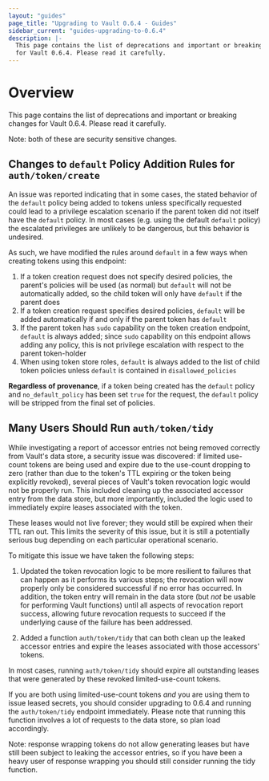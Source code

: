 ```yaml
---
layout: "guides"
page_title: "Upgrading to Vault 0.6.4 - Guides"
sidebar_current: "guides-upgrading-to-0.6.4"
description: |-
  This page contains the list of deprecations and important or breaking changes
  for Vault 0.6.4. Please read it carefully.
---
```


# Overview

This page contains the list of deprecations and important or breaking changes
for Vault 0.6.4. Please read it carefully.

Note: both of these are security sensitive changes.

## Changes to `default` Policy Addition Rules for `auth/token/create`

An issue was reported indicating that in some cases, the stated behavior of the
`default` policy being added to tokens unless specifically requested could lead
to a privilege escalation scenario if the parent token did not itself have the
`default` policy. In most cases (e.g. using the default `default` policy) the
escalated privileges are unlikely to be dangerous, but this behavior is
undesired.

As such, we have modified the rules around `default` in a few ways when
creating tokens using this endpoint:

1. If a token creation request does not specify desired policies, the parent's
   policies will be used (as normal) but `default` will not be automatically
   added, so the child token will only have `default` if the parent does
2. If a token creation request specifies desired policies, `default` will be
   added automatically if and only if the parent token has `default`
3. If the parent token has `sudo` capability on the token creation endpoint,
   `default` is always added; since `sudo` capability on this endpoint allows
   adding any policy, this is not privilege escalation with respect to the
   parent token-holder
4. When using token store roles, `default` is always added to the list of child
   token policies unless `default` is contained in `disallowed_policies`

**Regardless of provenance**, if a token being created has the `default` policy
and `no_default_policy` has been set `true` for the request, the `default`
policy will be stripped from the final set of policies.

## Many Users Should Run `auth/token/tidy`

While investigating a report of accessor entries not being removed correctly
from Vault's data store, a security issue was discovered: if limited use-count
tokens are being used and expire due to the use-count dropping to zero (rather
than due to the token's TTL expiring or the token being explicitly revoked),
several pieces of Vault's token revocation logic would not be properly run.
This included cleaning up the associated accessor entry from the data store,
but more importantly, included the logic used to immediately expire leases
associated with the token.

These leases would not live forever; they would still be expired when their TTL
ran out. This limits the severity of this issue, but it is still a potentially
serious bug depending on each particular operational scenario.

To mitigate this issue we have taken the following steps:

1. Updated the token revocation logic to be more resilient to failures that can
  happen as it performs its various steps; the revocation will now properly
  only be considered successful if no error has occurred. In addition, the
  token entry will remain in the data store (but _not_ be usable for
  performing Vault functions) until all aspects of revocation report success,
  allowing future revocation requests to succeed if the underlying cause of the
  failure has been addressed.

2. Added a function `auth/token/tidy` that can both clean up the leaked
  accessor entries and expire the leases associated with those accessors'
  tokens.

In most cases, running `auth/token/tidy` should expire all outstanding
leases that were generated by these revoked limited-use-count tokens.

If you are both using limited-use-count tokens *and* you are using them to
issue leased secrets, you should consider upgrading to 0.6.4 and running the
`auth/token/tidy` endpoint immediately. Please note that running this function
involves a lot of requests to the data store, so plan load accordingly.

Note: response wrapping tokens do not allow generating leases but have still
been subject to leaking the accessor entries, so if you have been a heavy user
of response wrapping you should still consider running the tidy function.
